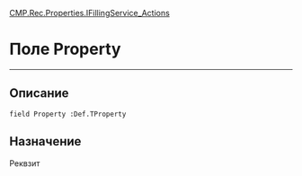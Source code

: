 ﻿---
Link: CMP.Rec.Properties.IFillingService_Actions.@Property
---

<!---  Навигация
[Имя проекта](#) :
-->
[CMP.Rec.Properties.IFillingService_Actions](Default)

# Поле Property
---

## Описание

    field Property :Def.TProperty

<!--
## Аргументы{#Args}

### Аргумент1

Описание аргумента 1
-->

## Назначение

Реквзит

<!--
## Пример

    Property...
-->


